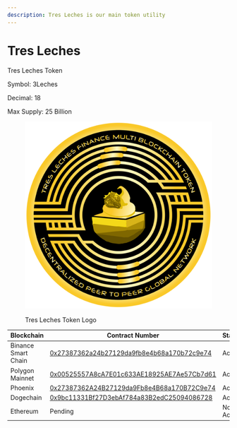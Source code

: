 ```yaml
---
description: Tres Leches is our main token utility
---
```


# Tres Leches

Tres Leches Token

Symbol: 3Leches

Decimal: 18

Max Supply: 25 Billion

<figure><img src="../../.gitbook/assets/3leches.png" alt=""><figcaption><p>Tres Leches Token Logo</p></figcaption></figure>

| Blockchain          | Contract Number                                                                                                                 | Status     |
| ------------------- | ------------------------------------------------------------------------------------------------------------------------------- | ---------- |
| Binance Smart Chain | [0x27387362a24b27129da9fb8e4b68a170b72c9e74](https://bscscan.com/address/0x27387362a24b27129da9fb8e4b68a170b72c9e74)            | Active     |
| Polygon Mainnet     | [0x00525557A8cA7E01c633AE18925AE7Ae57Cb7d61](https://polygonscan.com/address/0x00525557A8cA7E01c633AE18925AE7Ae57Cb7d61)        | Active     |
| Phoenix             | [0x27387362A24B27129da9Fb8e4B68a170B72C9e74](https://phoenixplorer.com/address/0x27387362A24B27129da9Fb8e4B68a170B72C9e74)      | Active     |
| Dogechain           | [0x9bc11331Bf27D3ebAf784a83B2edC25094086728](https://explorer.dogechain.dog/address/0x9bc11331Bf27D3ebAf784a83B2edC25094086728) | Active     |
| Ethereum            | Pending                                                                                                                         | Not Active |

